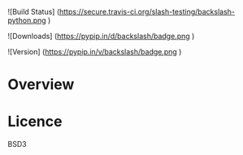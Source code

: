 
![Build Status] (https://secure.travis-ci.org/slash-testing/backslash-python.png )


![Downloads] (https://pypip.in/d/backslash/badge.png )

![Version] (https://pypip.in/v/backslash/badge.png )

Overview
========


Licence
=======

BSD3

